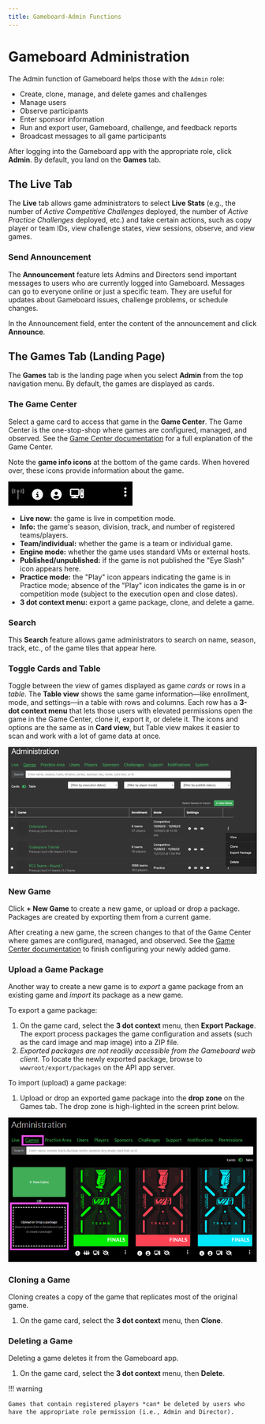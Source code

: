 ```yaml
---
title: Gameboard-Admin Functions
---
```


# Gameboard Administration

The Admin function of Gameboard helps those with the `Admin` role:

- Create, clone, manage, and delete games and challenges
- Manage users
- Observe participants
- Enter sponsor information
- Run and export user, Gameboard, challenge, and feedback reports
- Broadcast messages to all game participants

After logging into the Gameboard app with the appropriate role, click **Admin**. By default, you land on the **Games** tab.

## The Live Tab

The **Live** tab allows game administrators to select **Live Stats** (e.g., the number of *Active Competitive Challenges* deployed, the number of *Active Practice Challenges* deployed, etc.) and take certain actions, such as copy player or team IDs, view challenge states, view sessions, observe, and view games.

### Send Announcement

The **Announcement** feature lets Admins and Directors send important messages to users who are currently logged into Gameboard. Messages can go to everyone online or just a specific team. They are useful for updates about Gameboard issues, challenge problems, or schedule changes.

In the Announcement field, enter the content of the announcement and click **Announce**.

## The Games Tab (Landing Page)

The **Games** tab is the landing page when you select **Admin** from the top navigation menu. By default, the games are displayed as cards.

### The Game Center

Select a game card to access that game in the **Game Center**. The Game Center is the one-stop-shop where games are configured, managed, and observed. See the [Game Center documentation](game-center.md) for a full explanation of the Game Center.

Note the **game info icons** at the bottom of the game cards. When hovered over, these icons provide information about the game.

![game info icons](img/game-info-icons.png)

- **Live now:** the game is live in competition mode.
- **Info:** the game's season, division, track, and number of registered teams/players.
- **Team/individual:** whether the game is a team or individual game.
- **Engine mode:** whether the game uses standard VMs or external hosts.
- **Published/unpublished:** if the game is not published the "Eye Slash" icon appears here.
- **Practice mode:** the "Play" icon appears indicating the game is in Practice mode; absence of the "Play" icon indicates the game is in or competition mode (subject to the execution open and close dates).
- **3 dot context menu:** export a game package, clone, and delete a game.

### Search

This **Search** feature allows game administrators to search on name, season, track, etc., of the game tiles that appear here.

### Toggle Cards and Table

Toggle between the view of games displayed as game *cards* or rows in a *table*. The **Table view** shows the same game information—like enrollment, mode, and settings—in a table with rows and columns. Each row has a **3-dot context menu** that lets those users with elevated permissions open the game in the Game Center, clone it, export it, or delete it. The icons and options are the same as in **Card view**, but Table view makes it easier to scan and work with a lot of game data at once.

![toggle table view](img/new-game-table-view2.png)

### New Game

Click **+ New Game** to create a new game, or upload or drop a package. Packages are created by exporting them from a current game.

After creating a new game, the screen changes to that of the Game Center where games are configured, managed, and observed. See the [Game Center documentation](game-center.md) to finish configuring your newly added game.

### Upload a Game Package

Another way to create a new game is to *export* a game package from an existing game and *import* its package as a new game.

To export a game package:

1. On the game card, select the **3 dot context** menu, then **Export Package**. The export process packages the game configuration and assets (such as the card image and map image) into a ZIP file.
2. *Exported packages are not readily accessible from the Gameboard web client.* To locate the newly exported package, browse to `wwwroot/export/packages` on the API app server.

To import (upload) a game package:

1. Upload or drop an exported game package into the **drop zone** on the Games tab. The drop zone is high-lighted in the screen print below.

![upload a package](img/dropzone.png)

### Cloning a Game

Cloning creates a copy of the game that replicates most of the original game.

1. On the game card, select the **3 dot context** menu, then **Clone**.

### Deleting a Game

Deleting a game deletes it from the Gameboard app.

1. On the game card, select the **3 dot context** menu, then **Delete**.

!!! warning

    Games that contain registered players *can* be deleted by users who have the appropriate role permission (i.e., Admin and Director).
